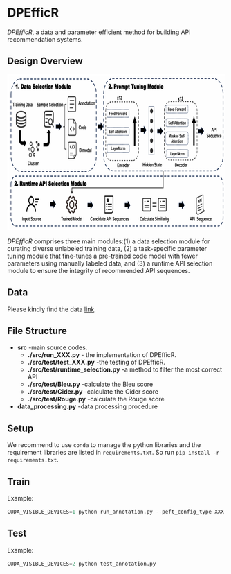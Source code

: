 # DPEfficR

*DPEfficR*, a data and parameter efficient method for building API recommendation systems. 



## Design Overview
<div align="center">    
 <img src="https://github.com/Prompt-Hijacking/API-Recommendation/blob/main/fig/overview.png?raw=true" width="780" height="360" alt="Design Overview"/><br/>
</div> 

*DPEfficR* comprises three main modules:(1) a data selection module for curating diverse unlabeled training data, (2) a task-specific parameter tuning module that fine-tunes a pre-trained code model with fewer parameters using manually labeled data, and (3) a runtime API selection module to ensure the integrity of recommended API sequences.

## Data

Please kindly find the data [link](https://github.com/Prompt-Hijacking/API-Recommendation/blob/main/overview.png).


## File Structure
* **src** -main source codes.
  * **./src/run_XXX.py** - the implementation of DPEfficR.
  * **./src/test/test_XXX.py** -the testing of DPEfficR.
  * **./src/test/runtime_selection.py** -a method to filter the most correct API
  * **./src/test/Bleu.py** -calculate the Bleu score
  * **./src/test/Cider.py** -calculate the Cider score
  * **./src/test/Rouge.py** -calculate the Rouge score
* **data_processing.py** -data processing procedure

## Setup

We recommend to use ``conda`` to manage the python libraries and the requirement libraries are listed in ``requirements.txt``. So run ``pip install -r requirements.txt``.

## Train

Example:

```python
CUDA_VISIBLE_DEVICES=1 python run_annotation.py --peft_config_type XXX --output_dir '19-Oct-annotation'
```

## Test

Example:

```python
CUDA_VISIBLE_DEVICES=2 python test_annotation.py
```

